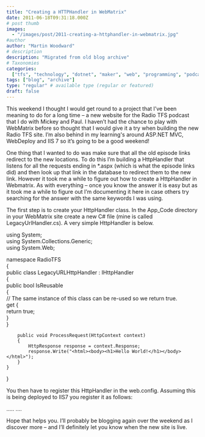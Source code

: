 ```yaml
---
title: "Creating a HTTPHandler in WebMatrix"
date: 2011-06-18T09:31:18.000Z
# post thumb
images:
  - "/images/post/2011-creating-a-httphandler-in-webmatrix.jpg"
#author
author: "Martin Woodward"
# description
description: "Migrated from old blog archive"
# Taxonomies
categories:
  ["tfs", "technology", "dotnet", "maker", "web", "programming", "podcast"]
tags: ["blog", "archive"]
type: "regular" # available type (regular or featured)
draft: false
---
```


This weekend I thought I would get round to a project that I’ve been meaning to do for a long time – a new website for the Radio TFS podcast that I do with Mickey and Paul. I haven’t had the chance to play with WebMatrix before so thought that I would give it a try when building the new Radio TFS site. I’m also behind in my learning's around ASP.NET MVC, WebDeploy and IIS 7 so it’s going to be a good weekend!

One thing that I wanted to do was make sure that all the old episode links redirect to the new locations. To do this I’m building a HttpHandler that listens for all the requests ending in \*.aspx (which is what the episode links did) and then look up that link in the database to redirect them to the new link. However it took me a while to figure out how to create a HttpHandler in Webmatrix. As with everything – once you know the answer it is easy but as it took me a while to figure out I’m documenting it here in case others try searching for the answer with the same keywords I was using.

The first step is to create your HttpHandler class. In the App_Code directory in your WebMatrix site create a new C# file (mine is called LegacyUrlHandler.cs). A very simple HttpHandler is below.

using System;  
using System.Collections.Generic;  
using System.Web;

namespace RadioTFS  
{  
 public class LegacyURLHttpHandler : IHttpHandler  
 {  
 public bool IsReusable  
 {  
 // The same instance of this class can be re-used so we return true.  
 get {  
 return true;  
 }  
 }

        public void ProcessRequest(HttpContext context)
        {
            HttpResponse response = context.Response;
            response.Write("<html><body><h1>Hello World!</h1></body></html>");
        }
    }

}

You then have to register this HttpHandler in the web.config. Assuming this is being deployed to IIS7 you register it as follows:

<?xml version="1.0" encoding="UTF-8"?>
<configuration>         
    <system.webServer>         
        .....         
        <handlers>         
            <add name="LegacyUrlHandler" verb="*"         
                path="*.aspx"         
                type="RadioTFS.LegacyURLHttpHandler"         
                resourceType="Unspecified" />         
        </handlers>  
    </system.webServer>         
    ....         
</configuration>

Hope that helps you. I’ll probably be blogging again over the weekend as I discover more – and I’ll definitely let you know when the new site is live.
